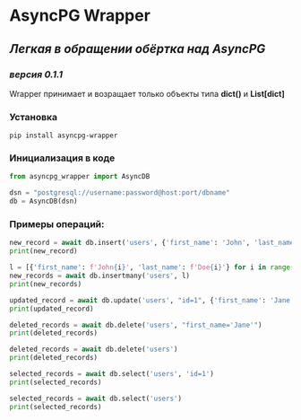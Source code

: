 # AsyncPG Wrapper
## _Легкая в обращении обёртка над AsyncPG_
### _версия 0.1.1_

Wrapper принимает и возращает только объекты типа __dict()__ и __List[dict]__

### Установка
```shell
pip install asyncpg-wrapper
```
### Инициализация в коде
```python
from asyncpg_wrapper import AsyncDB

dsn = "postgresql://username:password@host:port/dbname"
db = AsyncDB(dsn)
```

### Примеры операций:

```python
new_record = await db.insert('users', {'first_name': 'John', 'last_name': 'Doe'})
print(new_record)
```

```python
l = [{'first_name': f'John{i}', 'last_name': f'Doe{i}'} for i in range(0, 1000)]
new_records = await db.insertmany('users', l)
print(new_records)
```

```python
updated_record = await db.update('users', "id=1", {'first_name': 'Jane'})
print(updated_record)
```

```python
deleted_records = await db.delete('users', "first_name='Jane'")
print(deleted_records)
```

```python
deleted_records = await db.delete('users')
print(deleted_records)
```

```python
selected_records = await db.select('users', 'id=1')
print(selected_records)
```

```python
selected_records = await db.select('users')
print(selected_records)
```
